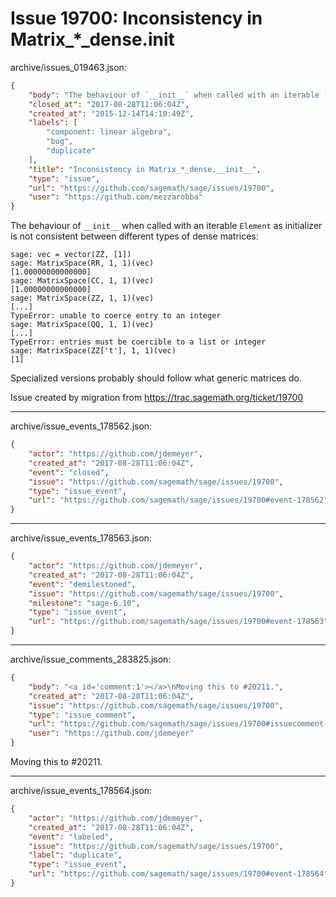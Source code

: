 # Issue 19700: Inconsistency in Matrix_*_dense.__init__

archive/issues_019463.json:
```json
{
    "body": "The behaviour of `__init__` when called with an iterable `Element` as initializer is not consistent between different types of dense matrices:\n\n```\nsage: vec = vector(ZZ, [1])\nsage: MatrixSpace(RR, 1, 1)(vec)\n[1.00000000000000]\nsage: MatrixSpace(CC, 1, 1)(vec)\n[1.00000000000000]\nsage: MatrixSpace(ZZ, 1, 1)(vec)\n[...]\nTypeError: unable to coerce entry to an integer\nsage: MatrixSpace(QQ, 1, 1)(vec)\n[...]\nTypeError: entries must be coercible to a list or integer\nsage: MatrixSpace(ZZ['t'], 1, 1)(vec)\n[1]\n```\nSpecialized versions probably should follow what generic matrices do.\n\nIssue created by migration from https://trac.sagemath.org/ticket/19700\n\n",
    "closed_at": "2017-08-28T11:06:04Z",
    "created_at": "2015-12-14T14:10:49Z",
    "labels": [
        "component: linear algebra",
        "bug",
        "duplicate"
    ],
    "title": "Inconsistency in Matrix_*_dense.__init__",
    "type": "issue",
    "url": "https://github.com/sagemath/sage/issues/19700",
    "user": "https://github.com/mezzarobba"
}
```
The behaviour of `__init__` when called with an iterable `Element` as initializer is not consistent between different types of dense matrices:

```
sage: vec = vector(ZZ, [1])
sage: MatrixSpace(RR, 1, 1)(vec)
[1.00000000000000]
sage: MatrixSpace(CC, 1, 1)(vec)
[1.00000000000000]
sage: MatrixSpace(ZZ, 1, 1)(vec)
[...]
TypeError: unable to coerce entry to an integer
sage: MatrixSpace(QQ, 1, 1)(vec)
[...]
TypeError: entries must be coercible to a list or integer
sage: MatrixSpace(ZZ['t'], 1, 1)(vec)
[1]
```
Specialized versions probably should follow what generic matrices do.

Issue created by migration from https://trac.sagemath.org/ticket/19700





---

archive/issue_events_178562.json:
```json
{
    "actor": "https://github.com/jdemeyer",
    "created_at": "2017-08-28T11:06:04Z",
    "event": "closed",
    "issue": "https://github.com/sagemath/sage/issues/19700",
    "type": "issue_event",
    "url": "https://github.com/sagemath/sage/issues/19700#event-178562"
}
```



---

archive/issue_events_178563.json:
```json
{
    "actor": "https://github.com/jdemeyer",
    "created_at": "2017-08-28T11:06:04Z",
    "event": "demilestoned",
    "issue": "https://github.com/sagemath/sage/issues/19700",
    "milestone": "sage-6.10",
    "type": "issue_event",
    "url": "https://github.com/sagemath/sage/issues/19700#event-178563"
}
```



---

archive/issue_comments_283825.json:
```json
{
    "body": "<a id='comment:1'></a>\nMoving this to #20211.",
    "created_at": "2017-08-28T11:06:04Z",
    "issue": "https://github.com/sagemath/sage/issues/19700",
    "type": "issue_comment",
    "url": "https://github.com/sagemath/sage/issues/19700#issuecomment-283825",
    "user": "https://github.com/jdemeyer"
}
```

<a id='comment:1'></a>
Moving this to #20211.



---

archive/issue_events_178564.json:
```json
{
    "actor": "https://github.com/jdemeyer",
    "created_at": "2017-08-28T11:06:04Z",
    "event": "labeled",
    "issue": "https://github.com/sagemath/sage/issues/19700",
    "label": "duplicate",
    "type": "issue_event",
    "url": "https://github.com/sagemath/sage/issues/19700#event-178564"
}
```
